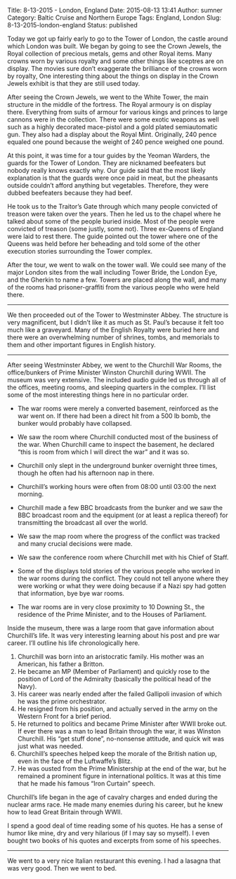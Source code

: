 Title: 8-13-2015 - London, England
Date: 2015-08-13 13:41
Author: sumner
Category: Baltic Cruise and Northern Europe
Tags: England, London
Slug: 8-13-2015-london-england
Status: published

Today we got up fairly early to go to the Tower of London, the castle
around which London was built. We began by going to see the Crown
Jewels, the Royal collection of precious metals, gems and other Royal
items. Many crowns worn by various royalty and some other things like
sceptres are on display. The movies sure don’t exaggerate the brilliance
of the crowns worn by royalty, One interesting thing about the things on
display in the Crown Jewels exhibit is that they are still used today.

After seeing the Crown Jewels, we went to the White Tower, the main
structure in the middle of the fortress. The Royal armoury is on display
there. Everything from suits of armour for various kings and princes to
large cannons were in the collection. There were some exotic weapons as
well such as a highly decorated mace-pistol and a gold plated
semiautomatic gun. They also had a display about the Royal Mint.
Originally, 240 pence equaled one pound because the weight of 240 pence
weighed one pound.

At this point, it was time for a tour guides by the Yeoman Warders, the
guards for the Tower of London. They are nicknamed beefeaters but nobody
really knows exactly why. Our guide said that the most likely
explanation is that the guards were once paid in meat, but the pheasants
outside couldn’t afford anything but vegetables. Therefore, they were
dubbed beefeaters because they had beef.

He took us to the Traitor’s Gate through which many people convicted of
treason were taken over the years. Then he led us to the chapel where he
talked about some of the people buried inside. Most of the people were
convicted of treason (some justly, some not). Three ex-Queens of England
were laid to rest there. The guide pointed out the tower where one of
the Queens was held before her beheading and told some of the other
execution stories surrounding the Tower complex.

After the tour, we went to walk on the tower wall. We could see many of
the major London sites from the wall including Tower Bride, the London
Eye, and the Gherkin to name a few. Towers are placed along the wall,
and many of the rooms had prisoner-graffiti from the various people who
were held there.

------------------------------------------------------------------------

We then proceeded out of the Tower to Westminster Abbey. The structure
is very magnificent, but I didn’t like it as much as St. Paul’s because
it felt too much like a graveyard. Many of the English Royalty were
buried here and there were an overwhelming number of shrines, tombs, and
memorials to them and other important figures in English history.

------------------------------------------------------------------------

After seeing Westminster Abbey, we went to the Churchill War Rooms, the
office/bunkers of Prime Minister Winston Churchill during WWII. The
museum was very extensive. The included audio guide led us through all
of the offices, meeting rooms, and sleeping quarters in the complex.
I’ll list some of the most interesting things here in no particular
order.

-   The war rooms were merely a converted basement, reinforced as the
    war went on. If there had been a direct hit from a 500 lb bomb, the
    bunker would probably have collapsed.

-   We saw the room where Churchill conducted most of the business of
    the war. When Churchill came to inspect the basement, he declared
    “this is room from which I will direct the war” and it was so.

-   Churchill only slept in the underground bunker overnight three
    times, though he often had his afternoon nap in there.

-   Churchill’s working hours were often from 08:00 until 03:00 the next
    morning.

-   Churchill made a few BBC broadcasts from the bunker and we saw the
    BBC broadcast room and the equipment (or at least a replica thereof)
    for transmitting the broadcast all over the world.

-   We saw the map room where the progress of the conflict was tracked
    and many crucial decisions were made.

-   We saw the conference room where Churchill met with his Chief of
    Staff.

-   Some of the displays told stories of the various people who worked
    in the war rooms during the conflict. They could not tell anyone
    where they were working or what they were doing because if a Nazi
    spy had gotten that information, bye bye war rooms.

-   The war rooms are in very close proximity to 10 Downing St., the
    residence of the Prime Minister, and to the Houses of Parliament.

Inside the museum, there was a large room that gave information about
Churchill’s life. It was very interesting learning about his post and
pre war career. I’ll outline his life chronologically here.

1.  Churchill was born into an aristocratic family. His mother was an
    American, his father a Britton.
2.  He became an MP (Member of Parliament) and quickly rose to the
    position of Lord of the Admiralty (basically the political head of
    the Navy).
3.  His career was nearly ended after the failed Gallipoli invasion of
    which he was the prime orchestrator.
4.  He resigned from his position, and actually served in the army on
    the Western Front for a brief period.
5.  He returned to politics and became Prime Minister after WWII broke
    out. If ever there was a man to lead Britain through the war, it was
    Winston Churchill. His “get stuff done”, no-nonsense attitude, and
    quick wit was just what was needed.
6.  Churchill’s speeches helped keep the morale of the British nation
    up, even in the face of the Luftwaffe’s Blitz.
7.  He was ousted from the Prime Ministership at the end of the war, but
    he remained a prominent figure in international politics. It was at
    this time that he made his famous “Iron Curtain” speech.

Churchill’s life began in the age of cavalry charges and ended during
the nuclear arms race. He made many enemies during his career, but he
knew how to lead Great Britain through WWII.

I spend a good deal of time reading some of his quotes. He has a sense
of humor like mine, dry and very hilarious (if I may say so myself). I
even bought two books of his quotes and excerpts from some of his
speeches.

------------------------------------------------------------------------

We went to a very nice Italian restaurant this evening. I had a lasagna
that was very good. Then we went to bed.
